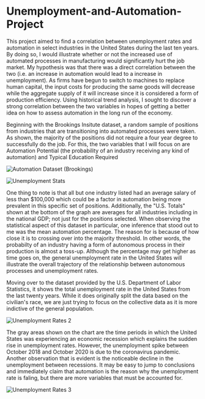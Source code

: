 # Unemployment-and-Automation-Project

This project aimed to find a correlation between unemployment rates and automation in select industries in the United States during the last ten years. By doing so, I would illustrate whether or not the increased use of automated processes in manufacturing would significantly hurt the job market. My hypothesis was that there was a direct correlation between the two (i.e. an increase in automation would lead to a increase in unemployment). As firms have begun to switch to machines to replace human capital, the input costs for producing the same goods will decrease while the aggregate supply of it will increase since it is considered a form of production efficiency. Using historical trend analysis, I sought to discover a strong correlation between the two variables in hopes of getting a better idea on how to assess automation in the long run of the economy.

Beginning with the Brookings Insitute dataset, a random sample of positions from industries that are transitioning into automated processes were taken. As shown, the majority of the positions did not require a four year degree to successfully do the job. For this, the two variables that I will focus on are Automation Potential (the probability of an industry receiving any kind of automation) and Typical Education Required

![Automation Dataset (Brookings)](https://user-images.githubusercontent.com/95776460/210184576-3627ae98-22df-41a6-8164-e921e85c3ca3.png)

![Unemployment Stats](https://user-images.githubusercontent.com/95776460/210270098-59d3afe0-5fd0-48be-9eb1-7992e9aee9d6.png) 

One thing to note is that all but one industry listed had an average salary of less than $100,000 which could be a factor in automation being more prevalent in this specific set of positions. Additionally, the "U.S. Totals" shown at the bottom of the graph are averages for all industries including in the national GDP; not just for the positions selected. When observing the statistical aspect of this dataset in particular, one inference that stood out to me was the mean automation percentage. The reason for is because of how close it is to crossing over into the majority threshold. In other words, the probabilty of an industry having a form of autonomous process in their production is almost a toss-up. Although the percentage may get higher as time goes on, the general unemployment rate in the United States will illustrate the overall trajectory of the relationship between autonomous processes and unemployment rates.

Moving over to the dataset provided by the U.S. Department of Labor Statistics, it shows the total unemployment rate in the United States from the last twenty years. While it does originally split the data based on the civilian's race, we are just trying to focus on the collective data as it is more indictive of the general population.

![Unemployment Rates 2](https://user-images.githubusercontent.com/95776460/210268559-5841f481-2dea-4653-8a3e-8805893cb1c2.png)

The gray areas shown on the chart are the time periods in which the United States was experiencing an economic recession which explains the sudden rise in unemployment rates. However, the unemployment spike between October 2018 and October 2020 is due to the coronavirus pandemic. Another observation that is evident is the noticeable decline in the unemployment between recessions. It may be easy to jump to conclusions and immediately claim that automation is the reason why the unemployment rate is faling, but there are more variables that must be accounted for. 

![Unemployment Rates 3](https://user-images.githubusercontent.com/95776460/210424332-0d0242bf-4d46-495c-bc50-f77d2a6be50b.png)



